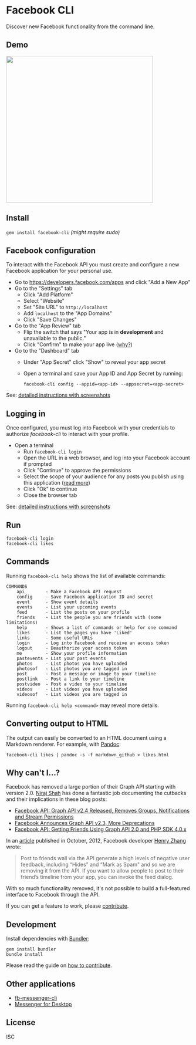 # Facebook CLI

Discover new Facebook functionality from the command line.

## Demo

<a href="https://asciinema.org/a/87129"><img src="https://asciinema.org/a/87129.png" width="400"/></a>

## Install

`gem install facebook-cli` *(might require sudo)*

## Facebook configuration

To interact with the Facebook API you must create and configure a new Facebook application for your personal use.

- Go to https://developers.facebook.com/apps and click "Add a New App"
- Go to the "Settings" tab
  - Click "Add Platform"
  - Select "Website"
  - Set "Site URL" to `http://localhost`
  - Add `localhost` to the "App Domains"
  - Click "Save Changes"
- Go to the "App Review" tab
  - Flip the switch that says "Your app is in **development** and unavailable to the public."
  - Click "Confirm" to make your app live ([why?](# "This is required for any content you publish through this app to be visible to other users."))
- Go to the "Dashboard" tab
  - Under "App Secret" click "Show" to reveal your app secret
  - Open a terminal and save your App ID and App Secret by running:<br>

    ```
    facebook-cli config --appid=<app-id> --appsecret=<app-secret>
    ```

See: [detailed instructions with screenshots](doc/configuration.md)

## Logging in

Once configured, you must log into Facebook with your credentials to authorize *facebook-cli* to interact with your profile.

- Open a terminal
  - Run `facebook-cli login`
  - Open the URL in a web browser, and log into your Facebook account if prompted
  - Click "Continue" to approve the permissions
  - Select the scope of your audience for any posts you publish using this application ([read more](https://www.facebook.com/help/211513702214269))
  - Click "Ok" to continue
  - Close the browser tab

See: [detailed instructions with screenshots](doc/configuration.md#logging-in)

## Run

```
facebook-cli login
facebook-cli likes
```

## Commands

Running ```facebook-cli help``` shows the list of available commands:

```
COMMANDS
    api        - Make a Facebook API request
    config     - Save Facebook application ID and secret
    event      - Show event details
    events     - List your upcoming events
    feed       - List the posts on your profile
    friends    - List the people you are friends with (some limitations)
    help       - Shows a list of commands or help for one command
    likes      - List the pages you have 'Liked'
    links      - Some useful URLs
    login      - Log into Facebook and receive an access token
    logout     - Deauthorize your access token
    me         - Show your profile information
    pastevents - List your past events
    photos     - List photos you have uploaded
    photosof   - List photos you are tagged in
    post       - Post a message or image to your timeline
    postlink   - Post a link to your timeline
    postvideo  - Post a video to your timeline
    videos     - List videos you have uploaded
    videosof   - List videos you are tagged in
```

Running ```facebook-cli help <command>``` may reveal more details.

## Converting output to HTML

The output can easily be converted to an HTML document using a Markdown renderer.  For example, with [Pandoc](http://pandoc.org/):

```
facebook-cli likes | pandoc -s -f markdown_github > likes.html
```

## Why can't I...?

Facebook has removed a large portion of their Graph API starting with version 2.0. [Niraj Shah](https://github.com/niraj-shah) has done a fantastic job documenting the cutbacks and their implications in these blog posts:

* [Facebook API: Graph API v2.4 Released, Removes Groups, Notifications and Stream Permissions](https://www.webniraj.com/2015/07/14/facebook-api-graph-api-v2-4-released-removes-groups-notifications-and-stream-permissions/)
* [Facebook Announces Graph API v2.3, More Deprecations](https://www.webniraj.com/2015/03/26/facebook-announces-graph-api-v2-3-more-deprecations/)
* [Facebook API: Getting Friends Using Graph API 2.0 and PHP SDK 4.0.x](https://www.webniraj.com/2014/06/12/facebook-api-getting-friends-using-graph-api-2-0-and-php-sdk-4-0-x/)

In an [article](https://developers.facebook.com/blog/post/2012/10/10/growing-quality-apps-with-open-graph/) published in October, 2012, Facebook developer [Henry Zhang](https://www.facebook.com/hzz) wrote:

> Post to friends wall via the API generate a high levels of negative user feedback, including “Hides” and “Mark as Spam" and so we are removing it from the API. If you want to allow people to post to their friend’s timeline from your app, you can invoke the feed dialog.

With so much functionality removed, it's not possible to build a full-featured interface to Facebook through the API.

If you can get a feature to work, please [contribute](CONTRIBUTING.md).

## Development

Install dependencies with [Bundler](http://bundler.io/):

```
gem install bundler
bundle install
```

Please read the guide on [how to contribute](CONTRIBUTING.md).

## Other applications

- [fb-messenger-cli](https://github.com/Alex-Rose/fb-messenger-cli)
- [Messenger for Desktop](https://github.com/Aluxian/Messenger-for-Desktop)

## License

ISC
